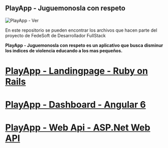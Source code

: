 ## PlayApp - Juguemonosla con respeto
![PlayApp - Ver](https://firebasestorage.googleapis.com/v0/b/playapp-419eb.appspot.com/o/paginaPrincipal.png?alt=media&token=acffd5f4-cb10-4be0-a055-9b3a50505e04)

En este repositorio se pueden encontrar los archivos que hacen parte del proyecto de FedeSoft de Desarrollador FullStack

**PlayApp - Juguemonosla con respeto es un aplicativo que busca disminur los indices de violencia educando a los mas pequeños.**


# [PlayApp - Landingpage - Ruby on Rails](https://play-app-juguemos.herokuapp.com/)

# [PlayApp - Dashboard - Angular 6](https://playapp-419eb.firebaseapp.com/)

# [PlayApp - Web Api - ASP.Net Web API](http://play-app-juguemonosla.azurewebsites.net)
